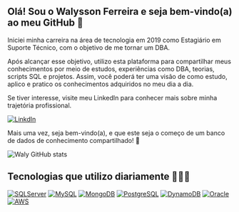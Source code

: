 ## Olá! Sou o Walysson Ferreira e seja bem-vindo(a) ao meu GitHub 🚀

Iniciei minha carreira na área de tecnologia em 2019 como Estagiário em Suporte Técnico, com o objetivo de me tornar um DBA.

Após alcançar esse objetivo, utilizo esta plataforma para compartilhar meus conhecimentos por meio de estudos, experiências como DBA, teorias, scripts SQL e projetos. Assim, você poderá ter uma visão de como estudo, aplico e pratico os conhecimentos adquiridos no meu dia a dia.

Se tiver interesse, visite meu LinkedIn para conhecer mais sobre minha trajetória profissional.

[![LinkdIn](https://img.shields.io/badge/LinkedIn-0077B5?style=for-the-badge&logo=linkedin&logoColor=white)](https://www.linkedin.com/in/walysson-ferreira/)

Mais uma vez, seja bem-vindo(a), e que este seja o começo de um banco de dados de conhecimento compartilhado! 🎲

![Waly GitHub stats](https://github-readme-stats.vercel.app/api?username=WalyFerreira&show_icons=true&theme=tokyonight)

## Tecnologias que utilizo diariamente 👨🏽‍💻

[![SQLServer](https://img.shields.io/badge/Microsoft_SQL_Server-CC2927?style=for-the-badge&logo=microsoft-sql-server&logoColor=white)]()
[![MySQL](https://img.shields.io/badge/MySQL-005C84?style=for-the-badge&logo=mysql&logoColor=white)]()
[![MongoDB](https://img.shields.io/badge/MongoDB-4EA94B?style=for-the-badge&logo=mongodb&logoColor=white)]()
[![PostgreSQL](https://img.shields.io/badge/PostgreSQL-316192?style=for-the-badge&logo=postgresql&logoColor=white)]()
[![DynamoDB](https://img.shields.io/badge/Amazon%20DynamoDB-4053D6?style=for-the-badge&logo=Amazon%20DynamoDB&logoColor=white)]()
[![Oracle](https://img.shields.io/badge/Oracle-F80000?style=for-the-badge&logo=oracle&logoColor=black)]()
[![AWS](https://img.shields.io/badge/Amazon_AWS-232F3E?style=for-the-badge&logo=amazon-aws&logoColor=white)]()
